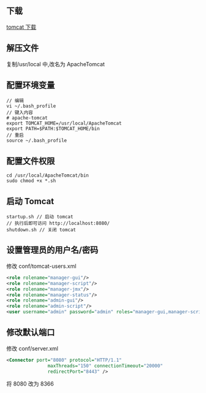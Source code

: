 ## 下载

[tomcat 下载](https://tomcat.apache.org/download-70.cgi)

## 解压文件

复制/usr/local 中,改名为 ApacheTomcat

## 配置环境变量

```
// 编辑
vi ~/.bash_profile
// 键入内容
# apache-tomcat
export TOMCAT_HOME=/usr/local/ApacheTomcat
export PATH=$PATH:$TOMCAT_HOME/bin
// 重启
source ~/.bash_profile
```

## 配置文件权限

```
cd /usr/local/ApacheTomcat/bin
sudo chmod +x *.sh
```

## 启动 Tomcat

```
startup.sh // 启动 tomcat
// 执行后即可访问 http://localhost:8080/
shutdown.sh // 关闭 tomcat
```

## 设置管理员的用户名/密码

修改 conf/tomcat-users.xml

```xml
<role rolename="manager-gui"/>
<role rolename="manager-script"/>
<role rolename="manager-jmx"/>
<role rolename="manager-status"/>
<role rolename="admin-gui"/>
<role rolename="admin-script"/>
<user username="admin" password="admin" roles="manager-gui,manager-script,manager-jmx,manager-status,admin-gui,admin-script"/>
```

## 修改默认端口

修改 conf/server.xml

```xml
<Connector port="8080" protocol="HTTP/1.1"
               maxThreads="150" connectionTimeout="20000"
               redirectPort="8443" />
```

将 8080 改为 8366
